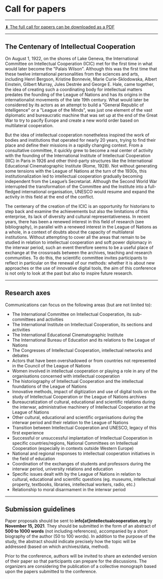 # Call for papers

---

[⬇︎ The full call for papers can be downloaded as a PDF](https://github.com/grandjeanmartin/intellectualcooperation/raw/gh-pages/files/ICIC2022.pdf)

---

## The Centenary of Intellectual Cooperation

On August 1, 1922, on the shores of Lake Geneva, the International Committee on Intellectual Cooperation (ICIC) met for the first time in what would later become the "Palais Wilson". Although this was the first time that these twelve international personalities from the sciences and arts, including Henri Bergson, Kristine Bonnevie, Marie Curie-Sklodowska, Albert Einstein, Gilbert Murray, Jules Destrée and George E. Hale, came together, the idea of creating such a coordinating body for intellectual matters predates the founding of the League of Nations and has its origins in the internationalist movements of the late 19th century. What would later be considered by its actors as an attempt to build a "General Republic of Intelligence"  or a "League of the Minds",  was just one element of the vast diplomatic and bureaucratic machine that was set up at the end of the Great War to try to pacify Europe and create a new world order based on multilateral cooperation.
 
But the idea of intellectual cooperation nonetheless inspired the work of bodies and institutions that operated for nearly 20 years, trying to find their place and define their missions in a rapidly changing context. From a consultative committee, it quickly grew to become a real center of activity with the founding of the International Institute of Intellectual Cooperation (IIIC) in Paris in 1926 and other third-party structures like the International Educational Cinematographic Institute (Rome, 1928). Not without generating some tensions with the League of Nations at the turn of the 1930s, this institutionalization led to intellectual cooperation gradually becoming independent from the League’s Secretariat. Although the Second World War interrupted the transformation of the Committee and the Institute into a full-fledged international organisation, UNESCO would resume and expand the activity in this field at the end of the conflict.
 
The centenary of the creation of the ICIC is an opportunity for historians to step back and examine the achievements but also the limitations of this enterprise, its lack of diversity and cultural representativeness. In recent years, there has been a renewed interest in this field of research (see bibliography), in parallel with a renewed interest in the League of Nations as a whole, in a context of doubts about the capacity of multilateral institutions. Without attempting to cover all the areas that remain to be studied in relation to intellectual cooperation and soft power diplomacy in the interwar period, such an event therefore seems to be a useful place of exchange at the crossroads between the archives, teaching and research communities. To do this, the scientific committee invites participants to reflect in particular on the renewal of our methods: whether it is about new approaches or the use of innovative digital tools, the aim of this conference is not only to look at the past but also to inspire future research. 

--- 

## Research axes

Communications can focus on the following areas (but are not limited to):

* The International Committee on Intellectual Cooperation, its sub-committees and activities
* The International Institute on Intellectual Cooperation, its sections and activities
* The International Educational Cinematographic Institute
* The International Bureau of Education and its relations to the League of Nations
* The Congresses of Intellectual Cooperation, intellectual networks and debates
* Actors that have been overshadowed or from countries not represented in the Council of the League of Nations
* Women involved in intellectual cooperation or playing a role in any of the organisations concerned with intellectual cooperation
* The historiography of Intellectual Cooperation and the intellectual foundations of the League of Nations
* Innovative methods, impact of digitization and use of digital tools on the study of Intellectual Cooperation or the League of Nations archives
* Bureaucratization of cultural, educational and scientific relations during the interwar, administrative machinery of Intellectual Cooperation at the League of Nations 
* Other cultural, educational and scientific organisations during the interwar period and their relation to the League of Nations
* Transition between Intellectual Cooperation and UNESCO, legacy of this first experience
* Successful or unsuccessful implantation of Intellectual Cooperation in specific countries/regions, National Committees on Intellectual Cooperation (especially in contexts outside Western Europe)
* National and regional responses to intellectual cooperation initiatives in the field of education
* Coordination of the exchanges of students and professors during the interwar period, university relations and education
* Specific issues dealt with by the League of Nations in relation to cultural, educational and scientific questions (eg. museums, intellectual property, textbooks, libraries, intellectual workers, radio, etc.)
* Relationship to moral disarmament in the interwar period

---

## Submission guidelines

Paper proposals should be sent to **info[at]intellectualcooperation.org** by **November 15, 2021**. They should be submitted in the form of an abstract of **500 to 1000 words** (not including references), accompanied by a short biography of the author (50 to 100 words). In addition to the purpose of the study, the abstract should indicate precisely how the topic will be addressed (based on which archives/data, method).

Prior to the conference, authors will be invited to share an extended version of their paper so that participants can prepare for the discussions. The organizers are considering the publication of a collective monograph based upon the papers submitted to the conference.
